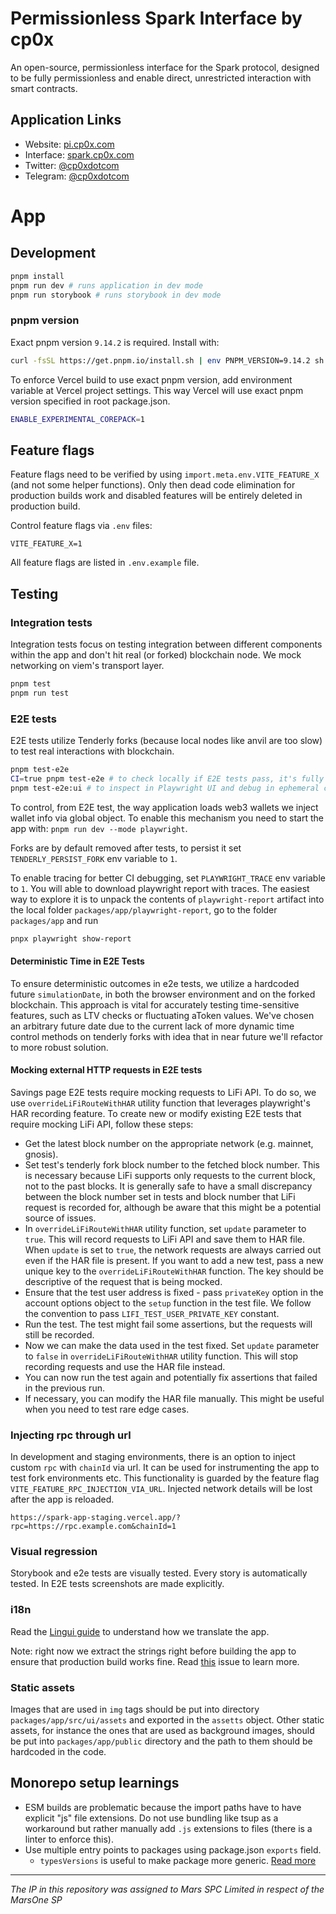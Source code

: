 # Permissionless Spark Interface by cp0x

An open-source, permissionless interface for the Spark protocol, designed to be fully permissionless and enable direct, unrestricted interaction with smart contracts.

## Application Links
- Website: [pi.cp0x.com](https://pi.cp0x.com/)
- Interface: [spark.cp0x.com](https://spark.cp0x.com)
- Twitter: [@cp0xdotcom](https://x.com/cp0xdotcom)
- Telegram: [@cp0xdotcom](https://t.me/cp0xdotcom)

# App

## Development

```sh
pnpm install
pnpm run dev # runs application in dev mode
pnpm run storybook # runs storybook in dev mode
```

### pnpm version

Exact pnpm version `9.14.2` is required. Install with:

```sh
curl -fsSL https://get.pnpm.io/install.sh | env PNPM_VERSION=9.14.2 sh -
```

To enforce Vercel build to use exact pnpm version, add environment variable at Vercel project settings. This way Vercel will use exact pnpm version specified in root package.json.
```sh
ENABLE_EXPERIMENTAL_COREPACK=1
```

## Feature flags

Feature flags need to be verified by using `import.meta.env.VITE_FEATURE_X` (and not some helper functions). Only then
dead code elimination for production builds work and disabled features will be entirely deleted in production build.

Control feature flags via `.env` files:

```
VITE_FEATURE_X=1
```

All feature flags are listed in `.env.example` file.

## Testing

### Integration tests

Integration tests focus on testing integration between different components within the app and don't hit real (or
forked) blockchain node. We mock networking on viem's transport layer.

```sh
pnpm test
pnpm run test
```

### E2E tests

E2E tests utilize Tenderly forks (because local nodes like anvil are too slow) to test real interactions with
blockchain.

```sh
pnpm test-e2e
CI=true pnpm test-e2e # to check locally if E2E tests pass, it's fully parallel, will record trace and retry failed tests (we do the same on CI)
pnpm test-e2e:ui # to inspect in Playwright UI and debug in ephemeral chrome window
```

To control, from E2E test, the way application loads web3 wallets we inject wallet info via global object. To enable
this mechanism you need to start the app with: `pnpm run dev --mode playwright`.

Forks are by default removed after tests, to persist it set `TENDERLY_PERSIST_FORK` env variable to `1`.

To enable tracing for better CI debugging, set `PLAYWRIGHT_TRACE` env variable to `1`. You will able to download
playwright report with traces. The easiest way to explore it is to unpack the contents of `playwright-report` artifact
into the local folder `packages/app/playwright-report`, go to the folder `packages/app` and run

```sh
pnpx playwright show-report
```

#### Deterministic Time in E2E Tests

To ensure deterministic outcomes in e2e tests, we utilize a hardcoded future `simulationDate`, in both the browser
environment and on the forked blockchain. This approach is vital for accurately testing time-sensitive features, such as
LTV checks or fluctuating aToken values. We've chosen an arbitrary future date due to the current lack of more dynamic
time control methods on tenderly forks with idea that in near future we'll refactor to more robust solution.

#### Mocking external HTTP requests in E2E tests

Savings page E2E tests require mocking requests to LiFi API. To do so, we use `overrideLiFiRouteWithHAR` utility function
that leverages playwright's HAR recording feature. To create new or modify existing E2E tests that require mocking LiFi API,
follow these steps:
- Get the latest block number on the appropriate network (e.g. mainnet, gnosis).
- Set test's tenderly fork block number to the fetched block number. This is necessary because LiFi supports only requests
to the current block, not to the past blocks. It is generally safe to have a small discrepancy between the block number set in
tests and block number that LiFi request is recorded for, although be aware that this might be a potential source of issues.
- In `overrideLiFiRouteWithHAR` utility function, set `update` parameter to `true`. This will record requests to LiFi API and
save them to HAR file. When `update` is set to `true`, the network requests are always carried out even if the HAR file is present.
If you want to add a new test, pass a new unique key to the `overrideLiFiRouteWithHAR` function. The key should be descriptive
of the request that is being mocked.
- Ensure that the test user address is fixed - pass `privateKey` option in the account options object to the `setup` function in the test file.
We follow the convention to pass `LIFI_TEST_USER_PRIVATE_KEY` constant.
- Run the test. The test might fail some assertions, but the requests will still be recorded.
- Now we can make the data used in the test fixed. Set `update` parameter to `false` in `overrideLiFiRouteWithHAR` utility function.
This will stop recording requests and use the HAR file instead.
- You can now run the test again and potentially fix assertions that failed in the previous run.
- If necessary, you can modify the HAR file manually. This might be useful when you need to test rare edge cases.

### Injecting rpc through url

In development and staging environments, there is an option to inject custom `rpc` with `chainId` via url. It can be used for instrumenting the app to test fork environments etc.
This functionality is guarded by the feature flag `VITE_FEATURE_RPC_INJECTION_VIA_URL`. Injected network details will be lost after the app is reloaded.
```
https://spark-app-staging.vercel.app/?rpc=https://rpc.example.com&chainId=1
```


### Visual regression

Storybook and e2e tests are visually tested. Every story is automatically tested. In E2E tests screenshots are made
explicitly.

### i18n

Read the [Lingui guide](https://lingui.dev/tutorials/setup-react) to understand how we translate the app.

Note: right now we extract the strings right before building the app to ensure that production build works fine. Read
[this](https://github.com/lingui/js-lingui/issues/1803) issue to learn more.

### Static assets

Images that are used in `img` tags should be put into directory `packages/app/src/ui/assets` and exported in the `assetts` object. Other static assets, for instance the ones that are used as background images, should be put into `packages/app/public` directory and the path to them should be hardcoded in the code.

## Monorepo setup learnings

* ESM builds are problematic because the import paths have to have explicit "js" file extensions. Do not use bundling like tsup as a workaround but rather manually add `.js` extensions to files (there is a linter to enforce this).
* Use multiple entry points to packages using package.json `exports` field.
  * `typesVersions` is useful to make package more generic. [Read more](https://github.com/sveltejs/kit/issues/9007#issuecomment-1426900538)

---

_The IP in this repository was assigned to Mars SPC Limited in respect of the MarsOne SP_
